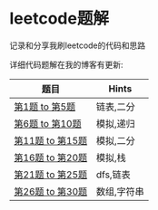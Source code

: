 # leetcode题解

记录和分享我刷leetcode的代码和思路

详细代码题解在我的博客有更新:


|  题目 | Hints  |
| ------------ | ------------ |
|[第1题 to 第5题](http://www.littleblank.net/archives/1043/) | 链表,二分|
|[第6题 to 第10题](http://www.littleblank.net/archives/1045/)| 模拟,递归|
|[第11题 to 第15题](http://www.littleblank.net/archives/1051/)| 模拟,二分|
|[第16题 to 第20题](http://www.littleblank.net/archives/1052/)| 模拟,栈 |
|[第21题 to 第25题](http://www.littleblank.net/archives/1053/)|dfs,链表|
|[第26题 to 第30题](http://www.littleblank.net/archives/1055/)|数组,字符串|
